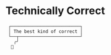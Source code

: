 # Technically Correct

```
 ┌──────────────────────────┐
 │ The best kind of correct │
 └──┬───────────────────────┘
   ╭╯
  🦧
```
